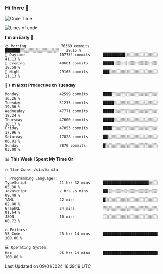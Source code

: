 ### Hi there 👋

<!--START_SECTION:waka-->
![Code Time](http://img.shields.io/badge/Code%20Time-4%2C677%20hrs%2011%20mins-blue)

![Lines of code](https://img.shields.io/badge/From%20Hello%20World%20I%27ve%20Written-110.1%20million%20lines%20of%20code-blue)

**I'm an Early 🐤** 

```text
🌞 Morning                76369 commits       ███████░░░░░░░░░░░░░░░░░░   29.15 % 
🌆 Daytime                107739 commits      ██████████░░░░░░░░░░░░░░░   41.13 % 
🌃 Evening                48681 commits       █████░░░░░░░░░░░░░░░░░░░░   18.58 % 
🌙 Night                  29165 commits       ███░░░░░░░░░░░░░░░░░░░░░░   11.13 % 
```
📅 **I'm Most Productive on Tuesday** 

```text
Monday                   42599 commits       ████░░░░░░░░░░░░░░░░░░░░░   16.26 % 
Tuesday                  51233 commits       █████░░░░░░░░░░░░░░░░░░░░   19.56 % 
Wednesday                47771 commits       █████░░░░░░░░░░░░░░░░░░░░   18.24 % 
Thursday                 47600 commits       █████░░░░░░░░░░░░░░░░░░░░   18.17 % 
Friday                   47053 commits       ████░░░░░░░░░░░░░░░░░░░░░   17.96 % 
Saturday                 17828 commits       ██░░░░░░░░░░░░░░░░░░░░░░░   06.81 % 
Sunday                   7870 commits        █░░░░░░░░░░░░░░░░░░░░░░░░   03.00 % 
```


📊 **This Week I Spent My Time On** 

```text
🕑︎ Time Zone: Asia/Manila

💬 Programming Languages: 
TypeScript               21 hrs 32 mins      █████████████████████░░░░   85.30 % 
JavaScript               2 hrs 23 mins       ██░░░░░░░░░░░░░░░░░░░░░░░   09.49 % 
YAML                     42 mins             █░░░░░░░░░░░░░░░░░░░░░░░░   02.80 % 
GraphQL                  24 mins             ░░░░░░░░░░░░░░░░░░░░░░░░░   01.64 % 
JSON                     10 mins             ░░░░░░░░░░░░░░░░░░░░░░░░░   00.72 % 

🔥 Editors: 
VS Code                  25 hrs 14 mins      █████████████████████████   100.00 % 

💻 Operating System: 
Mac                      25 hrs 14 mins      █████████████████████████   100.00 % 
```


 Last Updated on 09/01/2024 16:29:19 UTC
<!--END_SECTION:waka-->


<!--
**rad182/rad182** is a ✨ _special_ ✨ repository because its `README.md` (this file) appears on your GitHub profile.

Here are some ideas to get you started:

- 🔭 I’m currently working on ...
- 🌱 I’m currently learning ...
- 👯 I’m looking to collaborate on ...
- 🤔 I’m looking for help with ...
- 💬 Ask me about ...
- 📫 How to reach me: ...
- 😄 Pronouns: ...
- ⚡ Fun fact: ...
-->
